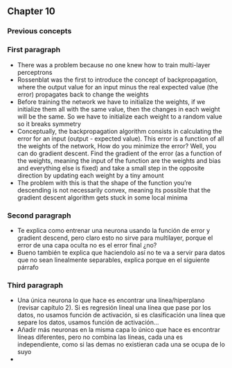 ## Chapter 10

### Previous concepts

### First paragraph

- There was a problem because no one knew how to train multi-layer perceptrons
- Rossenblat was the first to introduce the concept of backpropagation, where the output value for an input minus the real expected value (the error) propagates back to change the weights
- Before training the network we have to initialize the weights, if we initialize them all with the same value, then the changes in each weight will be the same. So we have to initialize each weight to a random value so it breaks symmetry
- Conceptually, the backpropagation algorithm consists in calculating the error for an input (output - expected value). This error is a function of all the weights of the network, How do you minimize the error? Well, you can do gradient descent. Find the gradient of the error (as a function of the weights, meaning the input of the function are the weights and bias and everything else is fixed)
and take a small step in the opposite direction by updating each weight by a tiny amount
- The problem with this is that the shape of the function you’re descending is not necessarily convex, meaning its possible that the gradient descent algorithm gets stuck in some local minima

### Second paragraph

- Te explica como entrenar una neurona usando la función de error y gradient descend, pero claro esto no sirve para multilayer, porque el error de una capa oculta no es el error final ¿no?
- Bueno también te explica que haciendolo así no te va a servir para datos que no sean linealmente separables, explica porque en el siguiente párrafo

### Third paragraph

- Una única neurona lo que hace es encontrar una línea/hiperplano (revisar capítulo 2). Si es regresión lineal una línea que pase por los datos, no usamos función de activación, si es clasificación una línea que separe los datos, usamos función de activación...
- Añadir más neuronas en la misma capa lo único que hace es encontrar líneas diferentes, pero no combina las líneas, cada una es independiente, como si las demas no existieran cada una se ocupa de lo suyo
- 
